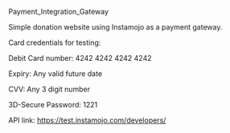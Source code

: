 Payment_Integration_Gateway

Simple donation website using Instamojo as a payment gateway.

Card credentials for testing:

Debit Card number: 4242 4242 4242 4242

Expiry: Any valid future date

CVV: Any 3 digit number

3D-Secure Password: 1221

API link: https://test.instamojo.com/developers/
